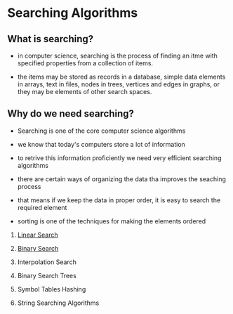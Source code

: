 # Searching Algorithms

## What is searching?

- in computer science, searching is the process of finding an itme with specified properties from a collection of items.

- the items may be stored as records in a database, simple data elements in arrays, text in files, nodes in trees, vertices and edges in graphs, or they may be elements of other search spaces.

## Why do we need searching?

- Searching is one of the core computer science algorithms

- we know that today's computers store a lot of information

- to retrive this information proficiently we need very efficient searching algorithms

- there are certain ways of organizing the data tha improves the seaching process

- that means if we keep the data in proper order, it is easy to search the required element

- sorting is one of the techniques for making the elements ordered

1. [Linear Search](./Linear_Search.md)

2. [Binary Search](./Binary_Search.md)

3. Interpolation Search

4. Binary Search Trees

5. Symbol Tables Hashing

6. String Searching Algorithms
